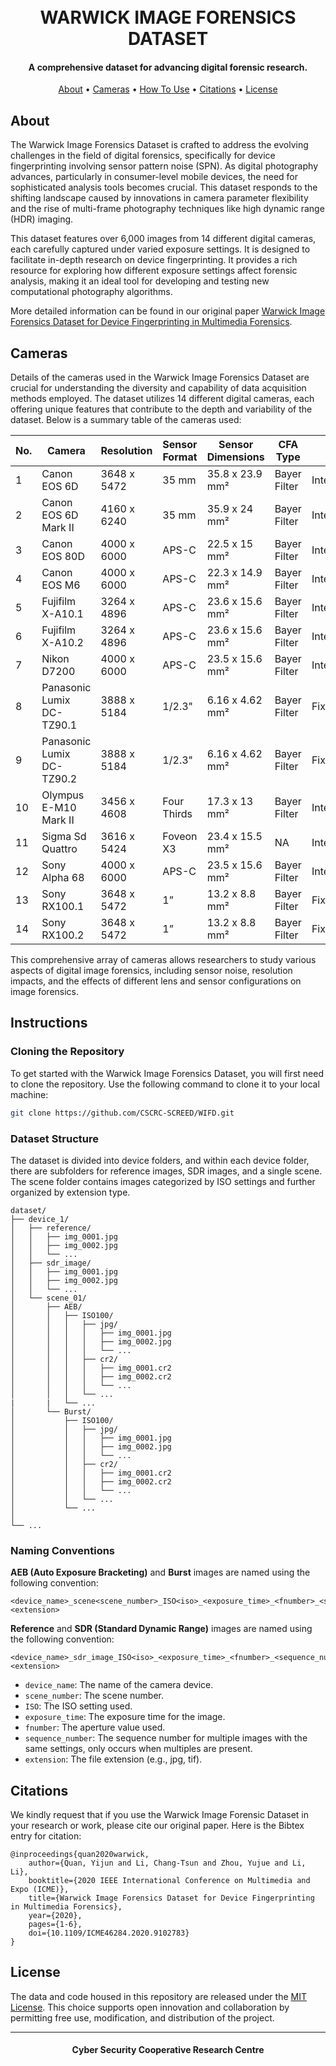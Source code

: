 <h1 align="center">
  <br>
  WARWICK IMAGE FORENSICS DATASET
  <br>
</h1>

<h4 align="center">A comprehensive dataset for advancing digital forensic research.</h4>

<p align="center">
    <a href="#about">About</a> •
    <a href="#cameras">Cameras</a> •
    <a href="#instructions">How To Use</a> •
    <a href="#citations">Citations</a> •
    <a href="#license">License</a>
</p>

## About
The Warwick Image Forensics Dataset is crafted to address the evolving challenges in the field of digital forensics, specifically for device fingerprinting involving sensor pattern noise (SPN). As digital photography advances, particularly in consumer-level mobile devices, the need for sophisticated analysis tools becomes crucial. This dataset responds to the shifting landscape caused by innovations in camera parameter flexibility and the rise of multi-frame photography techniques like high dynamic range (HDR) imaging.

This dataset features over 6,000 images from 14 different digital cameras, each carefully captured under varied exposure settings. It is designed to facilitate in-depth research on device fingerprinting. It provides a rich resource for exploring how different exposure settings affect forensic analysis, making it an ideal tool for developing and testing new computational photography algorithms.

More detailed information can be found in our original paper [Warwick Image Forensics Dataset for Device Fingerprinting in Multimedia Forensics](https://ieeexplore.ieee.org/abstract/document/9102783).

## Cameras
Details of the cameras used in the Warwick Image Forensics Dataset are crucial for understanding the diversity and capability of data acquisition methods employed. The dataset utilizes 14 different digital cameras, each offering unique features that contribute to the depth and variability of the dataset. Below is a summary table of the cameras used:

| No. | Camera             | Resolution | Sensor Format | Sensor Dimensions | CFA Type     | Lens            |
|-----|--------------------|------------|---------------|-------------------|--------------|-----------------|
| 1   | Canon EOS 6D       | 3648 x 5472| 35 mm         | 35.8 x 23.9 mm²   | Bayer Filter | Interchangeable |
| 2   | Canon EOS 6D Mark II | 4160 x 6240 | 35 mm       | 35.9 x 24 mm²     | Bayer Filter | Interchangeable |
| 3   | Canon EOS 80D      | 4000 x 6000| APS-C         | 22.5 x 15 mm²     | Bayer Filter | Interchangeable |
| 4   | Canon EOS M6       | 4000 x 6000| APS-C         | 22.3 x 14.9 mm²   | Bayer Filter | Interchangeable |
| 5   | Fujifilm X-A10.1   | 3264 x 4896| APS-C         | 23.6 x 15.6 mm²   | Bayer Filter | Interchangeable |
| 6   | Fujifilm X-A10.2   | 3264 x 4896| APS-C         | 23.6 x 15.6 mm²   | Bayer Filter | Interchangeable |
| 7   | Nikon D7200        | 4000 x 6000| APS-C         | 23.5 x 15.6 mm²   | Bayer Filter | Interchangeable |
| 8   | Panasonic Lumix DC-TZ90.1 | 3888 x 5184 | 1/2.3" | 6.16 x 4.62 mm² | Bayer Filter | Fixed          |
| 9   | Panasonic Lumix DC-TZ90.2 | 3888 x 5184 | 1/2.3" | 6.16 x 4.62 mm² | Bayer Filter | Fixed          |
| 10  | Olympus E-M10 Mark II | 3456 x 4608 | Four Thirds | 17.3 x 13 mm²   | Bayer Filter | Interchangeable |
| 11  | Sigma Sd Quattro    | 3616 x 5424| Foveon X3    | 23.4 x 15.5 mm²   | NA           | Interchangeable |
| 12  | Sony Alpha 68       | 4000 x 6000| APS-C         | 23.5 x 15.6 mm²   | Bayer Filter | Interchangeable |
| 13  | Sony RX100.1        | 3648 x 5472| 1”            | 13.2 x 8.8 mm²    | Bayer Filter | Fixed           |
| 14  | Sony RX100.2        | 3648 x 5472| 1”            | 13.2 x 8.8 mm²    | Bayer Filter | Fixed           |

This comprehensive array of cameras allows researchers to study various aspects of digital image forensics, including sensor noise, resolution impacts, and the effects of different lens and sensor configurations on image forensics.

## Instructions

### Cloning the Repository
To get started with the Warwick Image Forensics Dataset, you will first need to clone the repository. Use the following command to clone it to your local machine:
```sh
git clone https://github.com/CSCRC-SCREED/WIFD.git
```

### Dataset Structure
The dataset is divided into device folders, and within each device folder, there are subfolders for reference images, SDR images, and a single scene. The scene folder contains images categorized by ISO settings and further organized by extension type.
```
dataset/
├── device_1/
│   ├── reference/
│   │   ├── img_0001.jpg
│   │   ├── img_0002.jpg
│   │   └── ...
│   ├── sdr_image/
│   │   ├── img_0001.jpg
│   │   ├── img_0002.jpg
│   │   └── ...
│   └── scene_01/
│       ├── AEB/
│       │   ├── ISO100/
│       │   │   ├── jpg/
│       │   │   │   ├── img_0001.jpg
│       │   │   │   ├── img_0002.jpg
│       │   │   │   └── ...
│       │   │   ├── cr2/
│       │   │   │   ├── img_0001.cr2
│       │   │   │   ├── img_0002.cr2
│       │   │   │   └── ...
│       │   │   └── ...
|       |   └── ...
│       └── Burst/
│           ├── ISO100/
│           │   ├── jpg/
│           │   │   ├── img_0001.jpg
│           │   │   ├── img_0002.jpg
│           │   │   └── ...
│           │   ├── cr2/
│           │   │   ├── img_0001.cr2
│           │   │   ├── img_0002.cr2
│           │   │   └── ...
│           │   └── ...
│           └── ...
│    
└── ...

```
### Naming Conventions
**AEB (Auto Exposure Bracketing)** and **Burst** images are named using the following convention:
```
<device_name>_scene<scene_number>_ISO<iso>_<exposure_time>_<fnumber>_<sequence_number>.<extension>
```

**Reference** and **SDR (Standard Dynamic Range)** images are named using the following convention:
```
<device_name>_sdr_image_ISO<iso>_<exposure_time>_<fnumber>_<sequence_number>.<extension>
```

- `device_name`: The name of the camera device.
- `scene_number`: The scene number.
- `ISO`: The ISO setting used.
- `exposure_time`: The exposure time for the image.
- `fnumber`: The aperture value used.
- `sequence_number`: The sequence number for multiple images with the same settings, only occurs when multiples are present.
- `extension`: The file extension (e.g., jpg, tif).


## Citations
We kindly request that if you use the Warwick Image Forensic Dataset in your research or work, please cite our original paper. Here is the Bibtex entry for citation:
```
@inproceedings{quan2020warwick,
    author={Quan, Yijun and Li, Chang-Tsun and Zhou, Yujue and Li, Li},
    booktitle={2020 IEEE International Conference on Multimedia and Expo (ICME)}, 
    title={Warwick Image Forensics Dataset for Device Fingerprinting in Multimedia Forensics}, 
    year={2020},
    pages={1-6},
    doi={10.1109/ICME46284.2020.9102783}
}
```

## License

The data and code housed in this repository are released under the [MIT License](./LICENSE). This choice supports open innovation and collaboration by permitting free use, modification, and distribution of the project.

<hr>
<h4 align="center">Cyber Security Cooperative Research Centre</h4>

